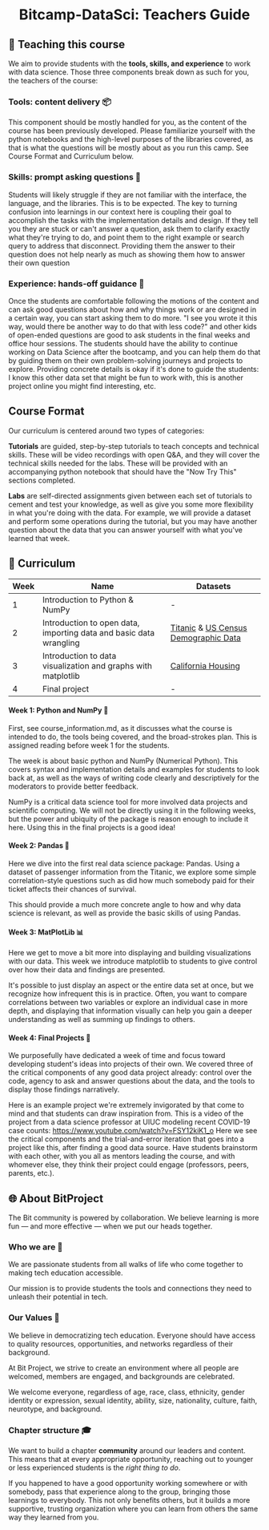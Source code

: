 # <div align = "center"> Bitcamp-DataSci: Teachers Guide</div>


## 📝 Teaching this course
We aim to provide students with the **tools, skills, and experience** to work with data science. Those three components break down as such for you, the teachers of the course:

### Tools: content delivery 📦
This component should be mostly handled for you, as the content of the course has been previously developed. Please familiarize yourself with the python notebooks and the high-level purposes of the libraries covered, as that is what the questions will be mostly about as you run this camp. See Course Format and Curriculum below.


### Skills: prompt asking questions 🎣
Students will likely struggle if they are not familiar with the interface, the language, and the libraries. This is to be expected. The key to turning confusion into learnings in our context here is coupling their goal to accomplish the tasks with the implementation details and design. If they tell you they are stuck or can't answer a question, ask them to clarify exactly what they're trying to do, and point them to the right example or search query to address that disconnect. Providing them the answer to their question does not help nearly as much as showing them how to answer their own question


### Experience: hands-off guidance 🙌
Once the students are comfortable following the motions of the content and can ask good questions about how and why things work or are designed in a certain way, you can start asking them to do more. "I see you wrote it this way, would there be another way to do that with less code?" and other kids of open-ended questions are good to ask students in the final weeks and office hour sessions. The students should have the ability to continue working on Data Science after the bootcamp, and you can help them do that by guiding them on their own problem-solving journeys and projects to explore. Providing concrete details is okay if it's done to guide the students: I know this other data set that might be fun to work with, this is another project online you might find interesting, etc.



## Course Format
Our curriculum is centered around two types of categories:

**Tutorials** are guided, step-by-step tutorials to teach concepts and technical skills. These will be video recordings with open Q&A, and they will cover the technical skills needed for the labs. These will be provided with an accompanying python notebook that should have the "Now Try This" sections completed.

**Labs** are self-directed assignments given between each set of tutorials to cement and test your knowledge, as well as give you some more flexibility in what you're doing with the data. For example, we will provide a dataset and perform some operations during the tutorial, but you may have another question about the data that you can answer yourself with what you've learned that week.



## 📕 Curriculum
| Week | Name | Datasets |
| -------- | -------- | -------- |
|1    |Introduction to Python & NumPy |-  |
|2    |Introduction to open data, importing data and basic data wrangling|[Titanic](https://www.kaggle.com/c/titanic/data) & [US Census Demographic Data](https://www.kaggle.com/muonneutrino/us-census-demographic-data)  |
|3    |Introduction to data visualization and graphs with matplotlib    |[California Housing](https://www.kaggle.com/camnugent/california-housing-prices)  |
|4         | Final project | -   |


#### Week 1: Python and NumPy 🔢
First, see course_information.md, as it discusses what the course is intended to do, the tools being covered, and the broad-strokes plan. This is assigned reading before week 1 for the students.

The week is about basic python and NumPy (Numerical Python). This covers syntax and implementation details and examples for students to look back at, as well as the ways of writing code clearly and descriptively for the moderators to provide better feedback.

NumPy is a critical data science tool for more involved data projects and scientific computing. We will not be directly using it in the following weeks, but the power and ubiquity of the package is reason enough to include it here. Using this in the final projects is a good idea!


#### Week 2: Pandas 🐼
Here we dive into the first real data science package: Pandas. Using a dataset of passenger information from the Titanic, we explore some simple correlation-style questions such as did how much somebody paid for their ticket affects their chances of survival.

This should provide a much more concrete angle to how and why data science is relevant, as well as provide the basic skills of using Pandas.


#### Week 3: MatPlotLib 📊
Here we get to move a bit more into displaying and building visualizations with our data. This week we introduce matplotlib to students to give control over how their data and findings are presented.

It's possible to just display an aspect or the entire data set at once, but we recognize how infrequent this is in practice. Often, you want to compare correlations between two variables or explore an individual case in more depth, and displaying that information visually can help you gain a deeper understanding as well as summing up findings to others.


#### Week 4: Final Projects 🤔
We purposefully have dedicated a week of time and focus toward developing student's ideas into projects of their own. We covered three of the critical components of any good data project already: control over the code, agency to ask and answer questions about the data, and the tools to display those findings narratively.

Here is an example project we're extremely invigorated by that come to mind and that students can draw inspiration from. This is a video of the project from a data science professor at UIUC modeling recent COVID-19 case counts: https://www.youtube.com/watch?v=FSY12kiK1_o
Here we see the critical components and the trial-and-error iteration that goes into a project like this, after finding a good data source. Have students brainstorm with each other, with you all as mentors leading the course, and with whomever else, they think their project could engage (professors, peers, parents, etc.).


## 🌐 About BitProject

The Bit community is powered by collaboration. We believe learning is more fun — and more effective — when we put our heads together.

### Who we are 👋
We are passionate students from all walks of life who come together to making tech education accessible.

Our mission is to provide students the tools and connections they need to unleash their potential in tech.

### Our Values 🏅
We believe in democratizing tech education. Everyone should have access to quality resources, opportunities, and networks regardless of their background.

At Bit Project, we strive to create an environment where all people are welcomed, members are engaged, and backgrounds are celebrated.

We welcome everyone, regardless of age, race, class, ethnicity, gender identity or expression, sexual identity, ability, size, nationality, culture, faith, neurotype, and background.

### Chapter structure 🎓
We want to build a chapter **community** around our leaders and content. This means that at every appropriate opportunity, reaching out to younger or less experienced students is the *right thing to do*.

If you happened to have a good opportunity working somewhere or with somebody, pass that experience along to the group, bringing those learnings to everybody. This not only benefits others, but it builds a more supportive, trusting organization where you can learn from others the same way they learned from you.
